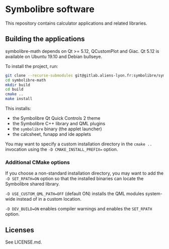 # Symbolibre software

This repository contains calculator applications and related libraries.

## Building the applications

symbolibre-math depends on Qt >= 5.12, QCustomPlot and Giac.
Qt 5.12 is available on Ubuntu 19.10 and Debian bullseye.

To install the project, run:
```sh
git clone --recurse-submodules git@gitlab.aliens-lyon.fr:symbolibre/symbolibre-math.git
cd symbolibre-math
mkdir build
cd build
cmake ..
make install
```

This installs:
- the Symbolibre Qt Quick Controls 2 theme
- the Symbolibre C++ library and QML plugins
- the `symbolibre` binary (the applet launcher)
- the calcsheet, funapp and ide applets

You may want to specify a custom installation directory in the `cmake ..`
invocation using the `-D CMAKE_INSTALL_PREFIX=` option.

### Additional CMake options

If you choose a non-standard installation directory, you may want to add
the `-D SET_RPATH=ON` option so that the installed binaries can locate the
Symbolibre shared library.

`-D USE_CUSTOM_QML_PATH=OFF` (default ON) installs the QML modules system-wide
instead of in a custom location.

`-D DEV_BUILD=ON` enables compiler warnings and enables the `SET_RPATH` option.

## Licenses

See LICENSE.md.
